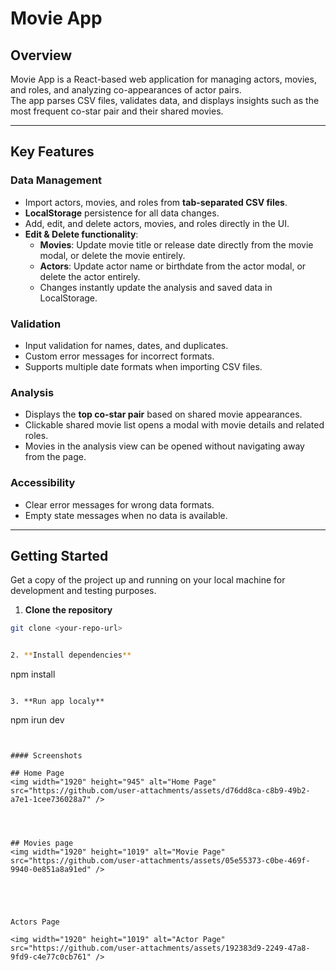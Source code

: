 # Movie App

## Overview
Movie App is a React-based web application for managing actors, movies, and roles, and analyzing co-appearances of actor pairs.  
The app parses CSV files, validates data, and displays insights such as the most frequent co-star pair and their shared movies.

---

## Key Features

### **Data Management**
- Import actors, movies, and roles from **tab-separated CSV files**.
- **LocalStorage** persistence for all data changes.
- Add, edit, and delete actors, movies, and roles directly in the UI.
- **Edit & Delete functionality**:
  - **Movies**: Update movie title or release date directly from the movie modal, or delete the movie entirely.
  - **Actors**: Update actor name or birthdate from the actor modal, or delete the actor entirely.
  - Changes instantly update the analysis and saved data in LocalStorage.

### **Validation**
- Input validation for names, dates, and duplicates.
- Custom error messages for incorrect formats.
- Supports multiple date formats when importing CSV files.

### **Analysis**
- Displays the **top co-star pair** based on shared movie appearances.
- Clickable shared movie list opens a modal with movie details and related roles.
- Movies in the analysis view can be opened without navigating away from the page.

### **Accessibility**
- Clear error messages for wrong data formats.
- Empty state messages when no data is available.

---

## Getting Started

Get a copy of the project up and running on your local machine for development and testing purposes.

1. **Clone the repository**
```bash
git clone <your-repo-url>


2. **Install dependencies**
```
npm install
```

3. **Run app localy**
```
npm irun dev
```


#### Screenshots

## Home Page
<img width="1920" height="945" alt="Home Page" src="https://github.com/user-attachments/assets/d76dd8ca-c8b9-49b2-a7e1-1cee736028a7" />




## Movies page
<img width="1920" height="1019" alt="Movie Page" src="https://github.com/user-attachments/assets/05e55373-c0be-469f-9940-0e851a8a91ed" />





Actors Page

<img width="1920" height="1019" alt="Actor Page" src="https://github.com/user-attachments/assets/192383d9-2249-47a8-9fd9-c4e77c0cb761" />


